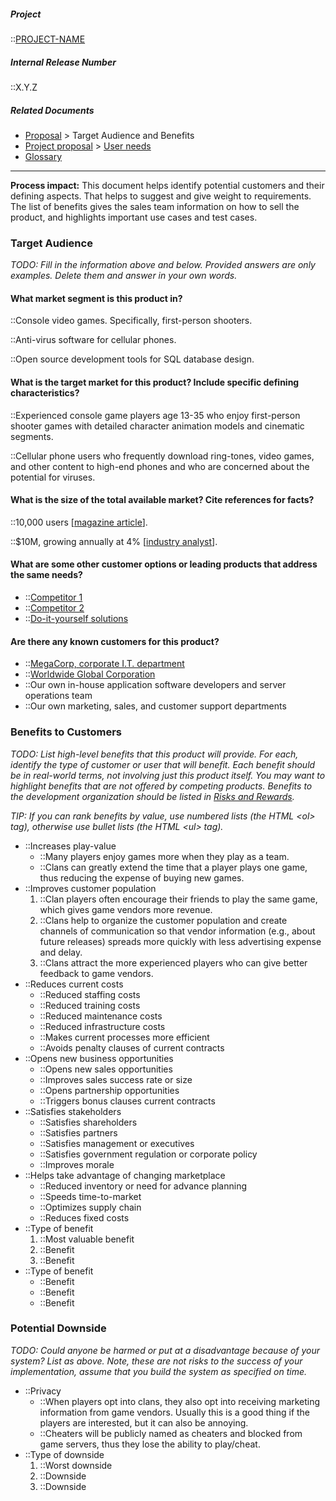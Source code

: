 <!-- markdownlint-disable-next-line first-line-h1 -->

##### Project

::[PROJECT-NAME](Home)

##### Internal Release Number

::X.Y.Z

##### Related Documents

- [Proposal](Proposal) > Target Audience and Benefits
- [Project proposal](Proposal) > [User needs](User-Needs)
- [Glossary](Glossary)

---

**Process impact:** This document helps identify potential customers and
their defining aspects. That helps to suggest and give weight to
requirements. The list of benefits gives the sales team information on
how to sell the product, and highlights important use cases and test
cases.

### Target Audience

_TODO: Fill in the information above and below. Provided answers are only
examples. Delete them and answer in your own words._

#### What market segment is this product in?

::Console video games. Specifically, first-person shooters.

::Anti-virus software for cellular phones.

::Open source development tools for SQL database design.

#### What is the target market for this product? Include specific defining characteristics?

::Experienced console game players age 13-35 who enjoy first-person
shooter games with detailed character animation models and
cinematic segments.

::Cellular phone users who frequently download ring-tones, video
games, and other content to high-end phones and who are concerned
about the potential for viruses.

#### What is the size of the total available market? Cite references for facts?

::10,000 users \[[magazine article](#tbd)\].

::$10M, growing annually at 4% \[[industry analyst](#tbd)\].

#### What are some other customer options or leading products that address the same needs?

- ::[Competitor 1](#tbd)
- ::[Competitor 2](#tbd)
- ::[Do-it-yourself solutions](#tbd)

#### Are there any known customers for this product?

- ::[MegaCorp, corporate I.T. department](#tbd)
- ::[Worldwide Global Corporation](#tbd)
- ::Our own in-house application software developers and server
  operations team
- ::Our own marketing, sales, and customer support departments

### Benefits to Customers

_TODO: List high-level benefits that this product will provide. For each,
identify the type of customer or user that will benefit. Each benefit
should be in real-world terms, not involving just this product itself.
You may want to highlight benefits that are not offered by competing
products. Benefits to the development organization should be listed in
[Risks and Rewards](Project-Plan#risk-management)._

_TIP: If you can rank benefits by value, use numbered lists (the HTML
&lt;ol> tag), otherwise use bullet lists (the HTML &lt;ul> tag)._

- ::Increases play-value
  - ::Many players enjoy games more when they play as a team.
  - ::Clans can greatly extend the time that a player plays one game,
    thus reducing the expense of buying new games.
- ::Improves customer population
  1. ::Clan players often encourage their friends to play the same
     game, which gives game vendors more revenue.
  2. ::Clans help to organize the customer population and create
     channels of communication so that vendor information (e.g.,
     about future releases) spreads more quickly with less
     advertising expense and delay.
  3. ::Clans attract the more experienced players who can give better
     feedback to game vendors.
- ::Reduces current costs
  - ::Reduced staffing costs
  - ::Reduced training costs
  - ::Reduced maintenance costs
  - ::Reduced infrastructure costs
  - ::Makes current processes more efficient
  - ::Avoids penalty clauses of current contracts
- ::Opens new business opportunities
  - ::Opens new sales opportunities
  - ::Improves sales success rate or size
  - ::Opens partnership opportunities
  - ::Triggers bonus clauses current contracts
- ::Satisfies stakeholders
  - ::Satisfies shareholders
  - ::Satisfies partners
  - ::Satisfies management or executives
  - ::Satisfies government regulation or corporate policy
  - ::Improves morale
- ::Helps take advantage of changing marketplace
  - ::Reduced inventory or need for advance planning
  - ::Speeds time-to-market
  - ::Optimizes supply chain
  - ::Reduces fixed costs
- ::Type of benefit
  1. ::Most valuable benefit
  2. ::Benefit
  3. ::Benefit
- ::Type of benefit
  - ::Benefit
  - ::Benefit
  - ::Benefit

### Potential Downside

_TODO: Could anyone be harmed or put at a disadvantage because of your
system? List as above. Note, these are not risks to the success of your
implementation, assume that you build the system as specified on time._

- ::Privacy
  - ::When players opt into clans, they also opt into receiving
    marketing information from game vendors. Usually this is a good
    thing if the players are interested, but it can also
    be annoying.
  - ::Cheaters will be publicly named as cheaters and blocked from
    game servers, thus they lose the ability to play/cheat.
- ::Type of downside
  1. ::Worst downside
  2. ::Downside
  3. ::Downside
